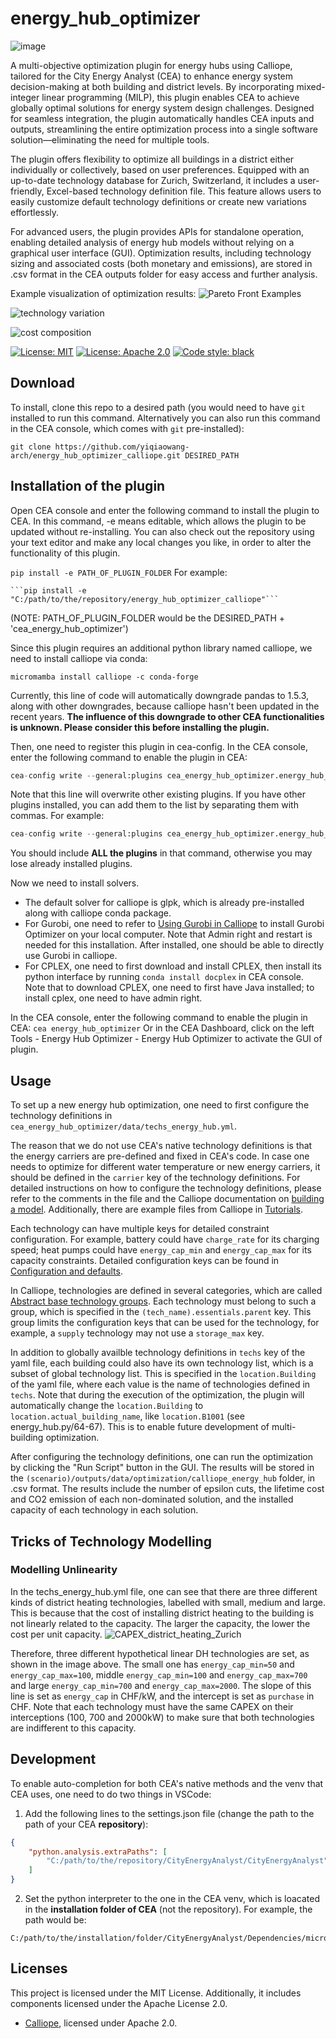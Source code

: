 # energy_hub_optimizer
![image](https://github.com/user-attachments/assets/0c7669cf-7e00-4bd3-845d-8fae34060656)

A multi-objective optimization plugin for energy hubs using Calliope, tailored for the City Energy Analyst (CEA) to enhance energy system decision-making at both building and district levels. By incorporating mixed-integer linear programming (MILP), this plugin enables CEA to achieve globally optimal solutions for energy system design challenges. Designed for seamless integration, the plugin automatically handles CEA inputs and outputs, streamlining the entire optimization process into a single software solution—eliminating the need for multiple tools.

The plugin offers flexibility to optimize all buildings in a district either individually or collectively, based on user preferences. Equipped with an up-to-date technology database for Zurich, Switzerland, it includes a user-friendly, Excel-based technology definition file. This feature allows users to easily customize default technology definitions or create new variations effortlessly.

For advanced users, the plugin provides APIs for standalone operation, enabling detailed analysis of energy hub models without relying on a graphical user interface (GUI). Optimization results, including technology sizing and associated costs (both monetary and emissions), are stored in .csv format in the CEA outputs folder for easy access and further analysis.

Example visualization of optimization results:
![Pareto Front Examples](https://github.com/user-attachments/assets/e6f20ca6-73d6-497d-804c-cf3c73bede6a)

![technology variation](https://github.com/user-attachments/assets/4a04dcaf-5c1c-4a24-9a9c-7403cc20d7ed)

![cost composition](https://github.com/user-attachments/assets/b2ee6f91-b635-4762-a0b1-23a061549746)


[![License: MIT](https://img.shields.io/badge/License-MIT-yellow.svg)](https://opensource.org/licenses/MIT) [![License: Apache 2.0](https://img.shields.io/badge/License-Apache%202.0-blue.svg)](https://opensource.org/licenses/Apache-2.0) [![Code style: black](https://img.shields.io/badge/code%20style-black-000000.svg)](https://github.com/psf/black)

## Download
To install, clone this repo to a desired path (you would need to have `git` installed to run this command. Alternatively you can also run this command in the CEA console, which
comes with `git` pre-installed):

```git clone https://github.com/yiqiaowang-arch/energy_hub_optimizer_calliope.git DESIRED_PATH```

## Installation of the plugin
Open CEA console and enter the following command to install the plugin to CEA. In this command, -e means editable, which allows the plugin to be updated without re-installing. You can also check out the repository using your text editor and make any local changes you like, in order to alter the functionality of this plugin.

```pip install -e PATH_OF_PLUGIN_FOLDER```
For example:
    
    ```pip install -e "C:/path/to/the/repository/energy_hub_optimizer_calliope"```

(NOTE: PATH_OF_PLUGIN_FOLDER would be the DESIRED_PATH + 'cea_energy_hub_optimizer')

Since this plugin requires an additional python library named calliope, we need to install calliope via conda:

```
micromamba install calliope -c conda-forge
```

Currently, this line of code will automatically downgrade pandas to 1.5.3, along with other downgrades, because calliope hasn't been updated in the recent years. **The influence of this downgrade to other CEA functionalities is unknown. Please consider this before installing the plugin.**

Then, one need to register this plugin in cea-config. In the CEA console, enter the following command to enable the plugin in CEA:
```python
cea-config write --general:plugins cea_energy_hub_optimizer.energy_hub_optimizer.EnergyHubOptimizer
```
Note that this line will overwrite other existing plugins. If you have other plugins installed, you can add them to the list by separating them with commas. For example:
```python
cea-config write --general:plugins cea_energy_hub_optimizer.energy_hub_optimizer.EnergyHubOptimizer, --general:plugins other_plugin, --general:plugins another_plugin
```
You should include **ALL the plugins** in that command, otherwise you may lose already installed plugins.

Now we need to install solvers. 
- The default solver for calliope is glpk, which is already pre-installed along with calliope conda package.
- For Gurobi, one need to refer to [Using Gurobi in Calliope](https://calliope.readthedocs.io/en/stable/user/installation.html#gurobi) to install Gurobi Optimizer on your local computer. Note that Admin right and restart is needed for this installation. After installed, one should be able to directly use Gurobi in calliope.
- For CPLEX, one need to first download and install CPLEX, then install its python interface by running `conda install docplex` in CEA console. Note that to download CPLEX, one need to first have Java installed; to install cplex, one need to have admin right.


In the CEA console, enter the following command to enable the plugin in CEA:
```cea energy_hub_optimizer```
Or in the CEA Dashboard, click on the left Tools - Energy Hub Optimizer - Energy Hub Optimizer to activate the GUI of plugin.

## Usage
To set up a new energy hub optimization, one need to first configure the technology definitions in `cea_energy_hub_optimizer/data/techs_energy_hub.yml`. 

The reason that we do not use CEA's native technology definitions is that the energy carriers are pre-defined and fixed in CEA's code. In case one needs to optimize for different water temperature or new energy carriers, it should be defined in the `carrier` key of the technology definitions. For detailed instructions on how to configure the technology definitions, please refer to the comments in the file and the Calliope documentation on [building a model](https://calliope.readthedocs.io/en/stable/user/building.html). Additionally, there are example files from Calliope in [Tutorials](https://calliope.readthedocs.io/en/stable/user/tutorials.html).

Each technology can have multiple keys for detailed constraint configuration. For example, battery could have `charge_rate` for its charging speed; heat pumps could have `energy_cap_min` and `energy_cap_max` for its capacity constraints. Detailed configuration keys can be found in [Configuration and defaults](https://calliope.readthedocs.io/en/stable/user/config_defaults.html#run-configuration).

In Calliope, technologies are defined in several categories, which are called [Abstract base technology groups](https://calliope.readthedocs.io/en/stable/user/config_defaults.html#abstract-base-technology-groups). Each technology must belong to such a group, which is specified in the `(tech_name).essentials.parent` key. This group limits the configuration keys that can be used for the technology, for example, a `supply` technology may not use a `storage_max` key.

In addition to globally availble technology definitions in `techs` key of the yaml file, each building could also have its own technology list, which is a subset of global technology list. This is specified in the `location.Building` of the yaml file, where each value is the name of technologies defined in `techs`. Note that during the execution of the optimization, the plugin will automatically change the `location.Building` to `location.actual_building_name`, like `location.B1001` (see energy_hub.py/64-67). This is to enable future development of multi-building optimization.

After configuring the technology definitions, one can run the optimization by clicking the "Run Script" button in the GUI. The results will be stored in the `(scenario)/outputs/data/optimization/calliope_energy_hub` folder, in .csv format. The results include the number of epsilon cuts, the lifetime cost and CO2 emission of each non-dominated solution, and the installed capacity of each technology in each solution.

## Tricks of Technology Modelling
### Modelling Unlinearity
In the techs_energy_hub.yml file, one can see that there are three different kinds of district heating technologies, labelled with small, medium and large. This is because that the cost of installing district heating to the building is not linearly related to the capacity. The larger the capacity, the lower the cost per unit capacity. ![CAPEX_district_heating_Zurich](https://github.com/user-attachments/assets/d2373849-3b2c-42c3-a637-518b4a58ec33)

Therefore, three different hypothetical linear DH technologies are set, as shown in the image above. The small one has `energy_cap_min=50` and `energy_cap_max=100`, middle `energy_cap_min=100` and `energy_cap_max=700` and large `energy_cap_min=700` and `energy_cap_max=2000`. The slope of this line is set as `energy_cap` in CHF/kW, and the intercept is set as `purchase` in CHF. Note that each technology must have the same CAPEX on their interceptions (100, 700 and 2000kW) to make sure that both technologies are indifferent to this capacity.

## Development
To enable auto-completion for both CEA's native methods and the venv that CEA uses, one need to do two things in VSCode:
1. Add the following lines to the settings.json file (change the path to the path of your CEA **repository**):
```json
{
    "python.analysis.extraPaths": [
        "C:/path/to/the/repository/CityEnergyAnalyst/CityEnergyAnalyst"
    ]
}
```
2. Set the python interpreter to the one in the CEA venv, which is loacated in the **installation folder of CEA** (not the repository). For example, the path would be:
```
C:/path/to/the/installation/folder/CityEnergyAnalyst/Dependencies/micromamba/envs/cea/python.exe
```
## Licenses

This project is licensed under the MIT License. Additionally, it includes components licensed under the Apache License 2.0.

- [Calliope](https://github.com/calliope-project/calliope), licensed under Apache 2.0.
